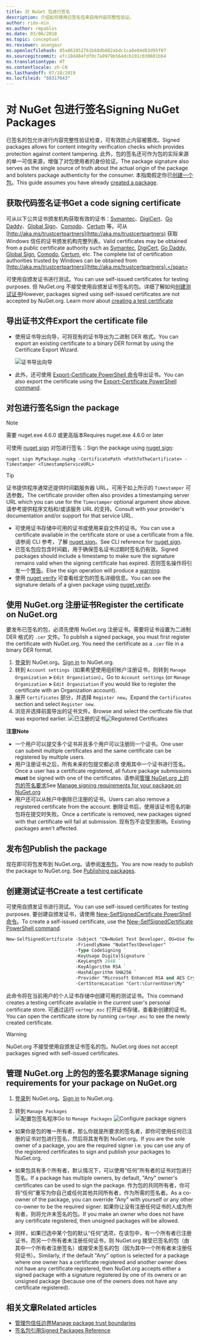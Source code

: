 ```yaml
---
title: 对 NuGet 包进行签名
description: 介绍如何使用已签名包来启用内容完整性验证。
author: rido-min
ms.author: rmpablos
ms.date: 03/06/2018
ms.topic: conceptual
ms.reviewer: anangaur
ms.openlocfilehash: 85a862852761b68db882abdc1ca0e84d83d95f07
ms.sourcegitcommit: efc18d484fdf0c7a8979b564dcb191c030601bb4
ms.translationtype: HT
ms.contentlocale: zh-CN
ms.lasthandoff: 07/18/2019
ms.locfileid: "68317643"
---
```

# <a name="signing-nuget-packages"></a><span data-ttu-id="c25d1-103">对 NuGet 包进行签名</span><span class="sxs-lookup"><span data-stu-id="c25d1-103">Signing NuGet Packages</span></span>

<span data-ttu-id="c25d1-104">已签名的包允许进行内容完整性验证检查，可有效防止内容被篡改。</span><span class="sxs-lookup"><span data-stu-id="c25d1-104">Signed packages allows for content integrity verification checks which provides protection against content tampering.</span></span> <span data-ttu-id="c25d1-105">此外，包的签名还可作为包的实际来源的单一可信来源，增强了对包使用者的身份验证。</span><span class="sxs-lookup"><span data-stu-id="c25d1-105">The package signature also serves as the single source of truth about the actual origin of the package and bolsters package authenticity for the consumer.</span></span> <span data-ttu-id="c25d1-106">本指南假定你已[创建一个包](creating-a-package.md)。</span><span class="sxs-lookup"><span data-stu-id="c25d1-106">This guide assumes you have already [created a package](creating-a-package.md).</span></span>

## <a name="get-a-code-signing-certificate"></a><span data-ttu-id="c25d1-107">获取代码签名证书</span><span class="sxs-lookup"><span data-stu-id="c25d1-107">Get a code signing certificate</span></span>

<span data-ttu-id="c25d1-108">可从以下公共证书颁发机构获取有效的证书：[Symantec](https://trustcenter.websecurity.symantec.com/process/trust/productOptions?productType=SoftwareValidationClass3)、[DigiCert](https://www.digicert.com/code-signing/)、[Go Daddy](https://www.godaddy.com/web-security/code-signing-certificate)、[Global Sign](https://www.globalsign.com/en/code-signing-certificate/)、[Comodo](https://www.comodo.com/e-commerce/code-signing/code-signing-certificate.php)、[Certum](https://www.certum.eu/certum/cert,offer_en_open_source_cs.xml) 等。可从 [http://aka.ms/trustcertpartners](http://aka.ms/trustcertpartners) 获取 Windows 信任的证书颁发机构完整列表。</span><span class="sxs-lookup"><span data-stu-id="c25d1-108">Valid certificates may be obtained from a public certificate authority such as [Symantec](https://trustcenter.websecurity.symantec.com/process/trust/productOptions?productType=SoftwareValidationClass3), [DigiCert](https://www.digicert.com/code-signing/), [Go Daddy](https://www.godaddy.com/web-security/code-signing-certificate), [Global Sign](https://www.globalsign.com/en/code-signing-certificate/), [Comodo](https://www.comodo.com/e-commerce/code-signing/code-signing-certificate.php), [Certum](https://www.certum.eu/certum/cert,offer_en_open_source_cs.xml), etc. The complete list of certification authorities trusted by Windows can be obtained from [http://aka.ms/trustcertpartners](http://aka.ms/trustcertpartners).</span></span>

<span data-ttu-id="c25d1-109">可使用自颁发证书进行测试。</span><span class="sxs-lookup"><span data-stu-id="c25d1-109">You can use self-issued certificates for testing purposes.</span></span> <span data-ttu-id="c25d1-110">但 NuGet.org 不接受使用自颁发证书签名的包。详细了解如何[创建测试证书](#create-a-test-certificate)</span><span class="sxs-lookup"><span data-stu-id="c25d1-110">However, packages signed using self-issued certificates are not accepted by NuGet.org. Learn more about [creating a test certificate](#create-a-test-certificate)</span></span>

## <a name="export-the-certificate-file"></a><span data-ttu-id="c25d1-111">导出证书文件</span><span class="sxs-lookup"><span data-stu-id="c25d1-111">Export the certificate file</span></span>

* <span data-ttu-id="c25d1-112">使用证书导出向导，可将现有的证书导出为二进制 DER 格式。</span><span class="sxs-lookup"><span data-stu-id="c25d1-112">You can export an existing certificate to a binary DER format by using the Certificate Export Wizard.</span></span>

  ![证书导出向导](../reference/media/CertificateExportWizard.png)

* <span data-ttu-id="c25d1-114">此外，还可使用 [Export-Certificate PowerShell 命令](/powershell/module/pkiclient/export-certificate)导出证书。</span><span class="sxs-lookup"><span data-stu-id="c25d1-114">You can also export the certificate using the [Export-Certificate PowerShell command](/powershell/module/pkiclient/export-certificate).</span></span>

## <a name="sign-the-package"></a><span data-ttu-id="c25d1-115">对包进行签名</span><span class="sxs-lookup"><span data-stu-id="c25d1-115">Sign the package</span></span>

> [!note]
> <span data-ttu-id="c25d1-116">需要 nuget.exe 4.6.0 或更高版本</span><span class="sxs-lookup"><span data-stu-id="c25d1-116">Requires nuget.exe 4.6.0 or later</span></span>

<span data-ttu-id="c25d1-117">可使用 [nuget sign](../reference/cli-reference/cli-ref-sign.md) 对包进行签名：</span><span class="sxs-lookup"><span data-stu-id="c25d1-117">Sign the package using [nuget sign](../reference/cli-reference/cli-ref-sign.md):</span></span>

```cli
nuget sign MyPackage.nupkg -CertificatePath <PathToTheCertificate> -Timestamper <TimestampServiceURL>
```

> [!Tip]
> <span data-ttu-id="c25d1-118">证书提供程序通常还提供时间戳服务器 URL，可用于如上所示的 `Timestamper` 可选参数。</span><span class="sxs-lookup"><span data-stu-id="c25d1-118">The certificate provider often also provides a timestamping server URL which you can use for the `Timestamper` optional argument show above.</span></span> <span data-ttu-id="c25d1-119">请参考提供程序文档和/或该服务 URL 的支持。</span><span class="sxs-lookup"><span data-stu-id="c25d1-119">Consult with your provider's documentation and/or support for that service URL.</span></span>

* <span data-ttu-id="c25d1-120">可使用证书存储中可用的证书或使用来自文件的证书。</span><span class="sxs-lookup"><span data-stu-id="c25d1-120">You can use a certificate available in the certificate store or use a certificate from a file.</span></span> <span data-ttu-id="c25d1-121">请参阅 CLI 参考，了解 [nuget sign](../reference/cli-reference/cli-ref-sign.md)。</span><span class="sxs-lookup"><span data-stu-id="c25d1-121">See CLI reference for [nuget sign](../reference/cli-reference/cli-ref-sign.md).</span></span>
* <span data-ttu-id="c25d1-122">已签名包应包含时间戳，用于确保签名证书过期时签名仍有效。</span><span class="sxs-lookup"><span data-stu-id="c25d1-122">Signed packages should include a timestamp to make sure the signature remains valid when the signing certificate has expired.</span></span> <span data-ttu-id="c25d1-123">否则签名操作将引发一个[警告](../reference/errors-and-warnings/NU3002.md)。</span><span class="sxs-lookup"><span data-stu-id="c25d1-123">Else the sign operation will produce a [warning](../reference/errors-and-warnings/NU3002.md).</span></span>
* <span data-ttu-id="c25d1-124">使用 [nuget verify](../reference/cli-reference/cli-ref-verify.md) 可查看给定包的签名详细信息。</span><span class="sxs-lookup"><span data-stu-id="c25d1-124">You can see the signature details of a given package using [nuget verify](../reference/cli-reference/cli-ref-verify.md).</span></span>

## <a name="register-the-certificate-on-nugetorg"></a><span data-ttu-id="c25d1-125">使用 NuGet.org 注册证书</span><span class="sxs-lookup"><span data-stu-id="c25d1-125">Register the certificate on NuGet.org</span></span>

<span data-ttu-id="c25d1-126">要发布已签名的包，必须先使用 NuGet.org 注册证书。需要将证书设置为二进制 DER 格式的 `.cer` 文件。</span><span class="sxs-lookup"><span data-stu-id="c25d1-126">To publish a signed package, you must first register the certificate with NuGet.org. You need the certificate as a `.cer` file in a binary DER format.</span></span>

1. <span data-ttu-id="c25d1-127">[登录](https://www.nuget.org/users/account/LogOn?returnUrl=%2F)到 NuGet.org。</span><span class="sxs-lookup"><span data-stu-id="c25d1-127">[Sign in](https://www.nuget.org/users/account/LogOn?returnUrl=%2F) to NuGet.org.</span></span>
1. <span data-ttu-id="c25d1-128">转到 `Account settings`（如果希望使用组织帐户注册证书，则转到 `Manage Organization` **>** `Edit Organziation`）。</span><span class="sxs-lookup"><span data-stu-id="c25d1-128">Go to `Account settings` (or `Manage Organization` **>** `Edit Organziation` if you would like to register the certificate with an Organization account).</span></span>
1. <span data-ttu-id="c25d1-129">展开 `Certificates` 部分，并选择 `Register new`。</span><span class="sxs-lookup"><span data-stu-id="c25d1-129">Expand the `Certificates` section and select `Register new`.</span></span>
1. <span data-ttu-id="c25d1-130">浏览并选择前面导出的证书文件。</span><span class="sxs-lookup"><span data-stu-id="c25d1-130">Browse and select the certficate file that was exported earlier.</span></span>
  <span data-ttu-id="c25d1-131">![已注册的证书](../reference/media/registered-certs.png)</span><span class="sxs-lookup"><span data-stu-id="c25d1-131">![Registered Certificates](../reference/media/registered-certs.png)</span></span>

<span data-ttu-id="c25d1-132">**注意**</span><span class="sxs-lookup"><span data-stu-id="c25d1-132">**Note**</span></span>
* <span data-ttu-id="c25d1-133">一个用户可以提交多个证书并且多个用户可以注册同一个证书。</span><span class="sxs-lookup"><span data-stu-id="c25d1-133">One user can submit multiple certificates and the same certificate can be registered by multiple users.</span></span>
* <span data-ttu-id="c25d1-134">用户注册证书之后，所有未来的包提交都必须  使用其中一个证书进行签名。</span><span class="sxs-lookup"><span data-stu-id="c25d1-134">Once a user has a certificate registered, all future package submissions **must** be signed with one of the certificates.</span></span> <span data-ttu-id="c25d1-135">请参阅[管理 NuGet.org 上的包的签名要求](#manage-signing-requirements-for-your-package-on-nugetorg)</span><span class="sxs-lookup"><span data-stu-id="c25d1-135">See [Manage signing requirements for your package on NuGet.org](#manage-signing-requirements-for-your-package-on-nugetorg)</span></span>
* <span data-ttu-id="c25d1-136">用户还可以从帐户中删除已注册的证书。</span><span class="sxs-lookup"><span data-stu-id="c25d1-136">Users can also remove a registered certificate from the account.</span></span> <span data-ttu-id="c25d1-137">删除证书后，使用该证书签名的新包将在提交时失败。</span><span class="sxs-lookup"><span data-stu-id="c25d1-137">Once a certificate is removed, new packages signed with that certificate will fail at submission.</span></span> <span data-ttu-id="c25d1-138">现有包不会受到影响。</span><span class="sxs-lookup"><span data-stu-id="c25d1-138">Existing packages aren't affected.</span></span>

## <a name="publish-the-package"></a><span data-ttu-id="c25d1-139">发布包</span><span class="sxs-lookup"><span data-stu-id="c25d1-139">Publish the package</span></span>

<span data-ttu-id="c25d1-140">现在即可将包发布到 NuGet.org。请参阅[发布包](../nuget-org/Publish-a-package.md)。</span><span class="sxs-lookup"><span data-stu-id="c25d1-140">You are now ready to publish the package to NuGet.org. See [Publishing packages](../nuget-org/Publish-a-package.md).</span></span>

## <a name="create-a-test-certificate"></a><span data-ttu-id="c25d1-141">创建测试证书</span><span class="sxs-lookup"><span data-stu-id="c25d1-141">Create a test certificate</span></span>

<span data-ttu-id="c25d1-142">可使用自颁发证书进行测试。</span><span class="sxs-lookup"><span data-stu-id="c25d1-142">You can use self-issued certificates for testing purposes.</span></span> <span data-ttu-id="c25d1-143">要创建自颁发证书，请使用 [New-SelfSignedCertificate PowerShell 命令](/powershell/module/pkiclient/new-selfsignedcertificate)。</span><span class="sxs-lookup"><span data-stu-id="c25d1-143">To create a self-issued certificate, use the [New-SelfSignedCertificate PowerShell command](/powershell/module/pkiclient/new-selfsignedcertificate).</span></span>

```ps
New-SelfSignedCertificate -Subject "CN=NuGet Test Developer, OU=Use for testing purposes ONLY" `
                          -FriendlyName "NuGetTestDeveloper" `
                          -Type CodeSigning `
                          -KeyUsage DigitalSignature `
                          -KeyLength 2048 `
                          -KeyAlgorithm RSA `
                          -HashAlgorithm SHA256 `
                          -Provider "Microsoft Enhanced RSA and AES Cryptographic Provider" `
                          -CertStoreLocation "Cert:\CurrentUser\My" 
```

<span data-ttu-id="c25d1-144">此命令将在当前用户的个人证书存储中创建可用的测试证书。</span><span class="sxs-lookup"><span data-stu-id="c25d1-144">This command creates a testing certificate available in the current user's personal certificate store.</span></span> <span data-ttu-id="c25d1-145">可通过运行 `certmgr.msc` 打开证书存储，查看新创建的证书。</span><span class="sxs-lookup"><span data-stu-id="c25d1-145">You can open the certificate store by running `certmgr.msc` to see the newly created certificate.</span></span>

> [!Warning]
> <span data-ttu-id="c25d1-146">NuGet.org 不接受使用自颁发证书签名的包。</span><span class="sxs-lookup"><span data-stu-id="c25d1-146">NuGet.org does not accept packages signed with self-issued certificates.</span></span>

## <a name="manage-signing-requirements-for-your-package-on-nugetorg"></a><span data-ttu-id="c25d1-147">管理 NuGet.org 上的包的签名要求</span><span class="sxs-lookup"><span data-stu-id="c25d1-147">Manage signing requirements for your package on NuGet.org</span></span>
1. <span data-ttu-id="c25d1-148">[登录](https://www.nuget.org/users/account/LogOn?returnUrl=%2F)到 NuGet.org。</span><span class="sxs-lookup"><span data-stu-id="c25d1-148">[Sign in](https://www.nuget.org/users/account/LogOn?returnUrl=%2F) to NuGet.org.</span></span>

1. <span data-ttu-id="c25d1-149">转到 `Manage Packages`  
   ![配置包签名程序](../reference/media/configure-package-signers.png)</span><span class="sxs-lookup"><span data-stu-id="c25d1-149">Go to `Manage Packages` 
![Configure package signers](../reference/media/configure-package-signers.png)</span></span>

* <span data-ttu-id="c25d1-150">如果你是包的唯一所有者，那么你就是所要求的签名者，即你可使用任何已注册的证书对包进行签名，然后将其发布到 NuGet.org。</span><span class="sxs-lookup"><span data-stu-id="c25d1-150">If you are the sole owner of a package, you are the required signer i.e. you can use any of the registered certificates to sign and publish your packages to NuGet.org.</span></span>

* <span data-ttu-id="c25d1-151">如果包具有多个所有者，默认情况下，可以使用“任何”所有者的证书对包进行签名。</span><span class="sxs-lookup"><span data-stu-id="c25d1-151">If a package has multiple owners, by default, "Any" owner's certificates can be used to sign the package.</span></span> <span data-ttu-id="c25d1-152">作为包的共同所有者，你可将“任何”重写为你自己或任何其他共同所有者，作为所需的签名者。</span><span class="sxs-lookup"><span data-stu-id="c25d1-152">As a co-owner of the package, you can override "Any" with yourself or any other co-owner to be the required signer.</span></span> <span data-ttu-id="c25d1-153">如果你让没有注册任何证书的人成为所有者，则将允许未签名的包。</span><span class="sxs-lookup"><span data-stu-id="c25d1-153">If you make an owner  who does not have any certificate registered, then unsigned packages will be allowed.</span></span> 

* <span data-ttu-id="c25d1-154">同样，如果已选中某个包的默认“任何”选项，在该包中，有一个所有者已注册证书，而另一个所有者未注册任何证书，则 NuGet.org 接受已签名的包（由其中一个所有者注册签名）或接受未签名的包（因为其中一个所有者未注册任何证书）。</span><span class="sxs-lookup"><span data-stu-id="c25d1-154">Similarly, if the default "Any" option is selected for a package where one owner has a certificate registered and another owner does not have any certificate registered, then NuGet.org accepts either a signed package with a signature registered by one of its owners or an unsigned package (because one of the owners does not have any certificate registered).</span></span>

## <a name="related-articles"></a><span data-ttu-id="c25d1-155">相关文章</span><span class="sxs-lookup"><span data-stu-id="c25d1-155">Related articles</span></span>

- [<span data-ttu-id="c25d1-156">管理包信任边界</span><span class="sxs-lookup"><span data-stu-id="c25d1-156">Manage package trust boundaries</span></span>](../consume-packages/installing-signed-packages.md)
- [<span data-ttu-id="c25d1-157">签名包引用</span><span class="sxs-lookup"><span data-stu-id="c25d1-157">Signed Packages Reference</span></span>](../reference/Signed-Packages-Reference.md)
